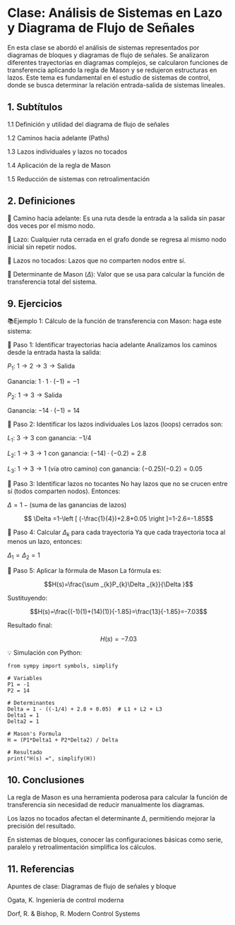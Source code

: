 # Clase: Análisis de Sistemas en Lazo y Diagrama de Flujo de Señales
En esta clase se abordó el análisis de sistemas representados por diagramas de bloques y diagramas de flujo de señales. Se analizaron diferentes trayectorias en diagramas complejos, se calcularon funciones de transferencia aplicando la regla de Mason y se redujeron estructuras en lazos. Este tema es fundamental en el estudio de sistemas de control, donde se busca determinar la relación entrada-salida de sistemas lineales.
## 1. Subtítulos

1.1 Definición y utilidad del diagrama de flujo de señales

1.2 Caminos hacia adelante (Paths)

1.3 Lazos individuales y lazos no tocados

1.4 Aplicación de la regla de Mason

1.5 Reducción de sistemas con retroalimentación

## 2. Definiciones
🔑 Camino hacia adelante: Es una ruta desde la entrada a la salida sin pasar dos veces por el mismo nodo.

🔑 Lazo: Cualquier ruta cerrada en el grafo donde se regresa al mismo nodo inicial sin repetir nodos.

🔑 Lazos no tocados: Lazos que no comparten nodos entre sí.

🔑 Determinante de Mason ($\Delta$): Valor que se usa para calcular la función de transferencia total del sistema.

## 9. Ejercicios
📚Ejemplo 1: Cálculo de la función de transferencia con Mason: haga este sistema:

📌 Paso 1: Identificar trayectorias hacia adelante
Analizamos los caminos desde la entrada hasta la salida:

$P_1$: $1 \to 2 \to 3 \to \text{Salida}$

Ganancia: $1 \cdot 1 \cdot (-1) = -1$

$P_2$: $1 \to 3 \to \text{Salida}$

Ganancia: $-14 \cdot (-1) = 14$

📌 Paso 2: Identificar los lazos individuales
Los lazos (loops) cerrados son:

$L_1$: $3 \to 3$ con ganancia: $-1/4$

$L_2$: $1 \to 3 \to 1$ con ganancia: $(-14) \cdot (-0.2) = 2.8$

$L_3$: $1 \to 3 \to 1$ (vía otro camino) con ganancia: $(-0.25)(-0.2) = 0.05$

📌 Paso 3: Identificar lazos no tocantes
No hay lazos que no se crucen entre sí (todos comparten nodos). Entonces:

$\Delta = 1 - (\text{suma de las ganancias de lazos})$

$$ \Delta =1-\left [ (-\frac{1}{4})+2.8+0.05 \right ]=1-2.6=-1.85$$

📌 Paso 4: Calcular $\Delta_k$ para cada trayectoria
Ya que cada trayectoria toca al menos un lazo, entonces:

$\Delta_1 = \Delta_2 = 1$

📌 Paso 5: Aplicar la fórmula de Mason
La fórmula es:

$$H(s)=\frac{\sum _{k}P_{k}\Delta _{k}}{\Delta }$$

Sustituyendo:

$$H(s)=\frac{(-1)(1)+(14)(1)}{-1.85}=\frac{13}{-1.85}=-7.03$$

Resultado final:

$$H(s)=−7.03$$



💡 Simulación con Python:
```
from sympy import symbols, simplify

# Variables
P1 = -1
P2 = 14

# Determinantes
Delta = 1 - ((-1/4) + 2.8 + 0.05)  # L1 + L2 + L3
Delta1 = 1
Delta2 = 1

# Mason's Formula
H = (P1*Delta1 + P2*Delta2) / Delta

# Resultado
print("H(s) =", simplify(H))
```
## 10. Conclusiones

La regla de Mason es una herramienta poderosa para calcular la función de transferencia sin necesidad de reducir manualmente los diagramas.

Los lazos no tocados afectan el determinante $\Delta$, permitiendo mejorar la precisión del resultado.

En sistemas de bloques, conocer las configuraciones básicas como serie, paralelo y retroalimentación simplifica los cálculos.

## 11. Referencias

Apuntes de clase: Diagramas de flujo de señales y bloque

Ogata, K. Ingeniería de control moderna

Dorf, R. & Bishop, R. Modern Control Systems


